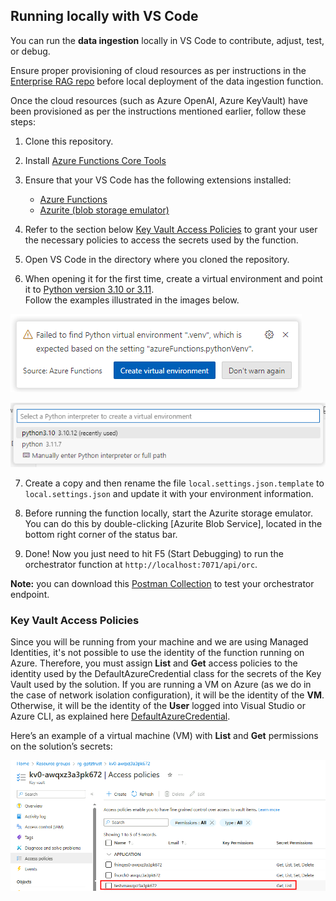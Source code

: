 ## Running locally with VS Code

You can run the **data ingestion** locally in VS Code to contribute, adjust, test, or debug.

Ensure proper provisioning of cloud resources as per instructions in the [Enterprise RAG repo](https://github.com/Azure/GPT-RAG?tab=readme-ov-file#getting-started) before local deployment of the data ingestion function.

Once the cloud resources (such as Azure OpenAI, Azure KeyVault) have been provisioned as per the instructions mentioned earlier, follow these steps:  
   
1. Clone this repository.  

2. Install [Azure Functions Core Tools](https://learn.microsoft.com/en-us/azure/azure-functions/functions-run-local?tabs=windows%2Cisolated-process%2Cnode-v4%2Cpython-v2%2Chttp-trigger%2Ccontainer-apps&pivots=programming-language-python#install-the-azure-functions-core-tools)

3. Ensure that your VS Code has the following extensions installed:  
  
   - [Azure Functions](https://marketplace.visualstudio.com/items?itemName=ms-azuretools.vscode-azurefunctions)  
   - [Azurite (blob storage emulator)](https://marketplace.visualstudio.com/items?itemName=Azurite.azurite)  
   
4. Refer to the section below [Key Vault Access Policies](#key-vault-access-policies) to grant your user the necessary policies to access the secrets used by the function.  
   
5. Open VS Code in the directory where you cloned the repository.  
   
6. When opening it for the first time, create a virtual environment and point it to [Python version 3.10 or 3.11](https://www.python.org/downloads/release/python-31011/). <BR>Follow the examples illustrated in the images below.  

![Creating Python Environment 01](media/06.03.2024_12.15.23_REC.png)

![Creating Python Environment 02](media/06.03.2024_12.16.15_REC.png)
   
7. Create a copy and then rename the file `local.settings.json.template` to `local.settings.json` and update it with your environment information.  
   
8. Before running the function locally, start the Azurite storage emulator. You can do this by double-clicking [Azurite Blob Service], located in the bottom right corner of the status bar.

9. Done! Now you just need to hit F5 (Start Debugging) to run the orchestrator function at  `http://localhost:7071/api/orc`.

**Note:** you can download this [Postman Collection](../tests/gpt-rag-ingestion.postman_collection.json) to test your orchestrator endpoint.

### Key Vault Access Policies

Since you will be running from your machine and we are using Managed Identities, it's not possible to use the identity of the function running on Azure. Therefore, you must assign **List** and **Get** access policies to the identity used by the DefaultAzureCredential class for the secrets of the Key Vault used by the solution. If you are running a VM on Azure (as we do in the case of network isolation configuration), it will be the identity of the **VM**. Otherwise, it will be the identity of the **User** logged into Visual Studio or Azure CLI, as explained here [DefaultAzureCredential](https://learn.microsoft.com/en-us/python/api/azure-identity/azure.identity.defaultazurecredential).

Here’s an example of a virtual machine (VM) with **List** and **Get** permissions on the solution’s secrets:

![KeyVault](media/02.04.2024_09.47.18_REC.png)


